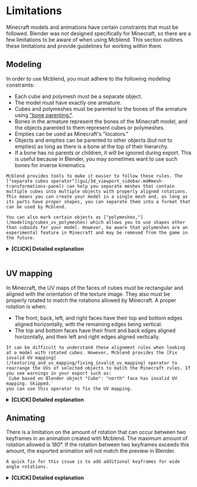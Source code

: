 # Limitations

Minecraft models and animations have certain constraints that must be followed. Blender was not designed specifically for Minecraft, so there are a few limitations to be aware of when using Mcblend. This section outlines these limitations and provide guidelines for working within them.


## Modeling
In order to use Mcblend, you must adhere to the following modeling constraints:

- Each cube and polymesh must be a separate object.
- The model must have exactly one armature.
- Cubes and polymeshes must be parented to the bones of the armature using ["bone parenting."](https://docs.blender.org/manual/en/2.93/scene_layout/object/editing/parent.html#bone-parent).
- Bones in the armature represent the bones of the Minecraft model, and the objects parented to them represent cubes or polymeshes.
- Empties can be used as Minecraft's "locators."
- Objects and empties can be parented to other objects (but not to empties) as long as there is a bone at the top of their hierarchy.
- If a bone has no parents or children, it will be ignored during export. This is useful because in Blender, you may sometimes want to use such bones for inverse kinematics.

```{note}
Mcblend provides tools to make it easier to follow these rules. The ["separate cubes operator"](gui/3d_viewport_sidebar.md#mesh-transformations-panel) can help you separate meshes that contain multiple cubes into multiple objects with properly aligned rotations. This means you can create your model in a single mesh and, as long as its parts have proper shapes, you can separate them into a format that can be used by Mcblend.

You can also mark certain objects as ["polymeshes,"](/modeling/cubes_vs_polymeshes) which allows you to use shapes other than cuboids for your model. However, be aware that polymeshes are an experimental feature in Minecraft and may be removed from the game in the future.
```

<details>
<summary><b>[CLICK] Detailed explanation</b></summary>

Modeling limitations are the result of the format of Minecraft's model files. As shown in the code snippet below, a Minecraft model is made up of bones, with each bone containing a list of cubes and/or a single polymesh. Each cube and polymesh has its own pivot and rotation, and Mcblend needs this information in order to export the model correctly. This means that it is not possible to pack everything into a single mesh, as a mesh is simply a collection of vertices without a concept of rotation of its separate parts. Instead, you must create separate meshes for each cube and polymesh.
```
{
    "format_version": "1.16.0",
    "minecraft:geometry": [
        {
            "description": {
                ...
            },
            "bones": [
                {
                    "name": "my_bone",
                    "pivot": [0, 0, 0],
                    "rotation": [90, 0, 0],
                    "locators": {
                        "my_locator": {
                            "offset": [0, 0, 0],
                            "rotation": [-45, 0, 0]
                        }
                    },
                    "cubes": [
                        {
                            "uv": [0.0, 0.0],
                            "size": [32, 32, 32],
                            "origin": [-16, -16, -16],
                            "pivot": [0, 0, 0],
                            "rotation": [-90, 0, 0]
                        },
                        {
                            ...
                        }
                    ],
                    "poly_mesh": {
                        ...
                    }
                },
                {
                    "name": "my_bone2",
                    "parent": "my_bone",
                    ...
                }
            ]
        }
    ]
}
```

The rule of using a single armature per Minecraft model helps to make the mapping between the model in Blender and the model in Minecraft more intuitive and easier to understand. It also simplifies the process of working with multiple models. In earlier versions of Mcblend, it was possible to use hierarchies where some bones were represented by empties, but this made the models confusing and difficult to interpret, so the feature was removed. By enforcing the use of a single armature, it becomes clearer how the various parts of the model in Blender correspond to their counterparts in Minecraft.

</details>
<br/>

## UV mapping

In Minecraft, the UV maps of the faces of cubes must be rectangular and aligned with the orientation of the texture image. They also must be properly rotated to match the rotations allowed by Minecraft. A proper rotation is when:

- The front, back, left, and right faces have their top and bottom edges aligned horizontally, with the remaining edges being vertical.
- The top and bottom faces have their front and back edges aligned horizontally, and their left and right edges aligned vertically.

```{note}
It can be difficult to understand these alignment rules when looking at a model with rotated cubes. However, Mcblend provides the [Fix invalid UV mapping](/texturing_and_uv_mapping/fixing_invalid_uv_mapping) operator to rearrange the UVs of selected objects to match the Minecraft rules. If you see warnings in your export such as:
`Cube based on Blender object "Cube": "north" face has invalid UV mapping. Skipped.`
you can use this operator to fix the UV mapping.

```
<details>

<summary><b>[CLICK] Detailed explanation</b></summary>

There are two types of UV mapping in Minecraft: per-face UV mapping and default UV mapping. The default UV mapping is not very flexible, as the size and position of the faces are based on the size of the cube. The vector passed to the "uv" property defines the offset. With Mcblend, you don't have to worry about the type of UV mapping you use. If the faces are arranged in a way that allows saving the UV in default format, Mcblend will do so (because it is more compact). Otherwise, the UV is saved using the per-face mapping format.

Unfortunately, the per-face UV mapping is also limited. It cannot rotate the UV by 90 degrees. It uses two vectors to define the mapping of the face: the "uv" (offset) and the "uv_size". This format allows for flipping the rectangle, but not rotating it.

Examples of both types of UV mapping in code are shown below:

The default UV mapping:
```
"uv": [0.0, 64.0],
```

The per-face UV mapping

```
"uv": {
    "north": {"uv": [48.0, 32.0], "uv_size": [32.0, -32.0]},
    "east": {"uv": [48.0, 128.0], "uv_size": [32.0, -32.0]},
    "south": {"uv": [48.0, 96.0], "uv_size": [32.0, -32.0]},
    "west": {"uv": [48.0, 64.0], "uv_size": [32.0, -32.0]},
    "up": {"uv": [112.0, 64.0], "uv_size": [-32.0, -32.0]},
    "down": {"uv": [16.0, 32.0], "uv_size": [32.0, 32.0]}
},
```

</details>


## Animating

There is a limitation on the amount of rotation that can occur between two keyframes in an animation created with Mcblend. The maximum amount of rotation allowed is 180°. If the rotation between two keyframes exceeds this amount, the exported animation will not match the preview in Blender.

```{note}
A quick fix for this issue is to add additional keyframes for wide angle rotations.
```



<details>
<summary><b>[CLICK] Detailed explanation</b></summary>

This limitation is a result of the way Mcblend calculates rotations internally.

Blender supports multiple rotation modes and uses different types of rotations for different kinds of objects. For example, bone rotations in armatures use quaternions, while meshes use Euler angles. Additionally, users can choose different rotation modes for each object. Minecraft uses Euler angles, but the axes are set differently.

Mcblend can export models and animations regardless of the rotation modes used, but internally everything is converted to quaternions or translation matrices. The decision to use quaternions internally was made because they help avoid certain calculation errors.

However, the quaternion number system has only one unique representation for each rotation orientation, so it is not possible to distinguish a full rotation (360°) from no rotation (0°). This means that angles greater than 180° between two keyframes cannot be used, as Mcblend will always try to export the smallest possible rotation to the animation.

</details>
<br/>

